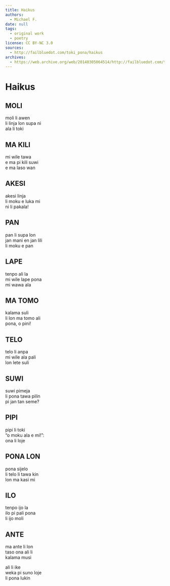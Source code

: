 ```yaml
---
title: Haikus
authors:
  - Michael F.
date: null
tags:
  - original work
  - poetry
license: CC BY-NC 3.0
sources:
  - http://failbluedot.com/toki_pona/haikus
archives:
  - https://web.archive.org/web/20140305064514/http://failbluedot.com/toki_pona/haikus
---
```


# Haikus

## MOLI

moli li awen  \
li linja lon supa ni  \
ala li toki

## MA KILI

mi wile tawa  \
e ma pi kili suwi  \
e ma laso wan

## AKESI

akesi linja  \
li moku e luka mi  \
ni li pakala!

## PAN

pan li supa lon  \
jan mani en jan lili  \
li moku e pan

## LAPE

tenpo ali la  \
mi wile lape pona  \
mi wawa ala

## MA TOMO

kalama suli  \
li lon ma tomo ali  \
pona, o pini!

## TELO

telo li anpa  \
mi wile ala pali  \
lon lete suli

## SUWI

suwi pimeja  \
li pona tawa pilin  \
pi jan tan seme?

## PIPI

pipi li toki  \
“o moku ala e mi!”:  \
ona li loje

## PONA LON

pona sijelo  \
li telo li tawa kin  \
lon ma kasi mi

## ILO

tenpo ijo la  \
ilo pi pali pona  \
li ijo moli

## ANTE

ma ante li lon  \
taso ona ali li  \
kalama musi


ali li ike  \
weka pi suno loje  \
li pona lukin